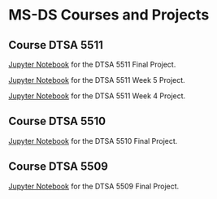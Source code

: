 # MS-DS Courses and Projects


## Course DTSA 5511
[Jupyter Notebook](https://github.com/RobinSmits/MS-DS/blob/main/Course_DTSA5511_FinalProject.ipynb) for the DTSA 5511 Final Project.

[Jupyter Notebook](https://github.com/RobinSmits/MS-DS/blob/main/Course_DTSA5511_Week5.ipynb) for the DTSA 5511 Week 5 Project.

[Jupyter Notebook](https://github.com/RobinSmits/MS-DS/blob/main/Course_DTSA5511_Week4.ipynb) for the DTSA 5511 Week 4 Project.


## Course DTSA 5510
[Jupyter Notebook](https://github.com/RobinSmits/MS-DS/blob/main/Course_DTSA5510_FinalProject.ipynb) for the DTSA 5510 Final Project.


## Course DTSA 5509
[Jupyter Notebook](https://github.com/RobinSmits/MS-DS/blob/main/Course_DTSA5509_FinalProject.ipynb) for the DTSA 5509 Final Project.